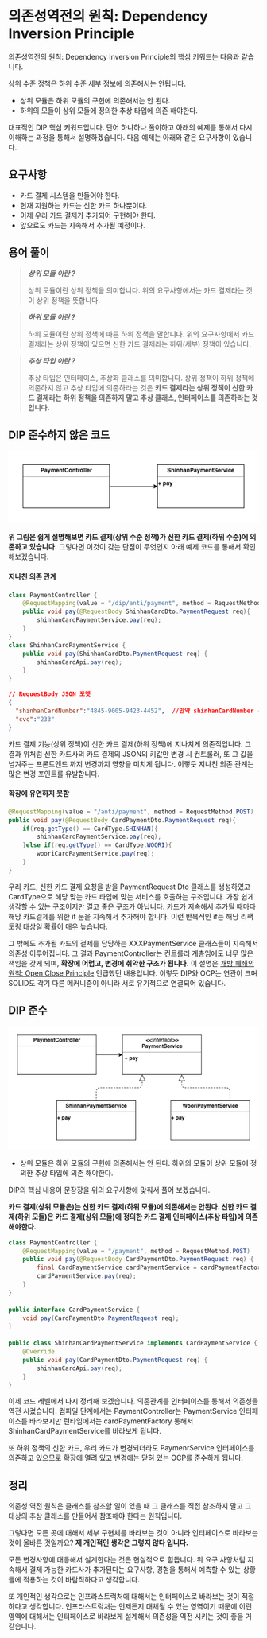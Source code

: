 # 의존성역전의 원칙: Dependency Inversion Principle
의존성역전의 원칙: Dependency Inversion Principle의 핵심 키워드는 다음과 같습니다. 

상위 수준 정책은 하위 수준 세부 정보에 의존해서는 안됩니다.

* 상위 모듈은 하위 모듈의 구현에 의존해서는 안 된다. 
* 하위의 모듈이 상위 모듈에 정의한 추상 타입에 의존 해야한다.

대표적인 DIP 핵심 키워드입니다. 단어 하나하나 풀이하고 아래의 예제를 통해서 다시 이해하는 과정을 통해서 설명하겠습니다. 다음 예제는 아래와 같은 요구사항이 있습니다.

## 요구사항
* 카드 결제 시스템을 만들어야 한다.
* 현재 지원하는 카드는 신한 카드 하나뿐이다.
* 이제 우리 카드 결제가 추가되어 구현해야 한다.
* 앞으로도 카드는 지속해서 추가될 예정이다.

## 용어 풀이

> ***상위 모듈 이란 ?***
>
> 상위 모듈이란 상위 정책을 의미합니다. 위의 요구사항에서는 카드 결제라는 것이 상위 정책을 뜻합니다.

> ***하위 모듈 이란 ?***
>
> 하위 모듈이란 상위 정책에 따른 하위 정책을 말합니다. 위의 요구사항에서 카드 결제라는 상위 정책이 있으면 신한 카드 결제라는 하위(세부) 정책이 있습니다.

> ***추상 타입 이란 ?***
>
> 추상 타입은 인터페이스, 추상화 클래스를 의미합니다. 상위 정책이 하위 정책에 의존하지 않고 추상 타입에 의존하라는 것은 **카드 결제라는 상위 정책이 신한 카드 결제라는 하위 정책을 의존하지 말고 추상 클래스, 인터페이스를 의존하라는 것입니다.**

## DIP 준수하지 않은 코드

![img_5.png](img_5.png)



**위 그림은 쉽게 설명해보면 카드 결제(상위 수준 정책)가 신한 카드 결제(하위 수준)에 의존하고 있습니다.** 그렇다면 이것이 갖는 단점이 무엇인지 아래 예제 코드를 통해서 확인해보겠습니다.

#### 지나친 의존 관계

```java
class PaymentController {
    @RequestMapping(value = "/dip/anti/payment", method = RequestMethod.POST)
    public void pay(@RequestBody ShinhanCardDto.PaymentRequest req){
        shinhanCardPaymentService.pay(req);
    }   
}
class ShinhanCardPaymentService {
    public void pay(ShinhanCardDto.PaymentRequest req) {
        shinhanCardApi.pay(req);
    }   
}
```
```json
// RequestBody JSON 포멧
{
  "shinhanCardNumber":"4845-9005-9423-4452",  //만약 shinhanCardNumber -> cardNumber 으로 변경된다면 ?
  "cvc":"233"
}
```
카드 결제 기능(상위 정책)이 신한 카드 결제(하위 정책)에 지나치게 의존적입니다. 그 결과 위처럼 신한 카드사의 카드 결제의 JSON의 키값만 변경 시 컨트롤러, 또 그 값을 넘겨주는 프론트엔드 까지 변경까지 영향을 미치게 됩니다. 이렇듯 지나친 의존 관계는 많은 변경 포인트를 유발합니다.

#### 확장에 유연하지 못함

```java
@RequestMapping(value = "/anti/payment", method = RequestMethod.POST)
public void pay(@RequestBody CardPaymentDto.PaymentRequest req){
    if(req.getType() == CardType.SHINHAN){
        shinhanCardPaymentService.pay(req);
    }else if(req.getType() == CardType.WOORI){
        wooriCardPaymentService.pay(req);
    }
}
```
우리 카드, 신한 카드 결제 요청을 받을 PaymentRequest Dto 클래스를 생성하였고 CardType으로 해당 맞는 카드 타입에 맞는 서비스를 호출하는 구조입니다. 가장 쉽게 생각할 수 있는 구조이지만 결코 좋은 구조가 아닙니다. 카드가 지속해서 추가될 때마다 해당 카드결제를 위한 if 문을 지속해서 추가해야 합니다. 이런 반복적인 if는 해당 리팩토링 대상일 확률이 매우 높습니다.

그 밖에도 추가될 카드의 결제를 담당하는 XXXPaymentService 클래스들이 지속해서 의존성 이루어집니다. 그 결과 PaymentController는 컨트롤러 계층임에도 너무 많은 책임을 갖게 되며, **확장에 어렵고, 변경에 취약한 구조가 됩니다.** 이 설명은 [개방 폐쇄의 원칙: Open Close Principle](https://git.lsis.com/dive/hello-solid/blob/master/docs/OCP.md) 언급했던 내용입니다. 이렇듯 DIP와 OCP는 연관이 크며 SOLID도 각기 다른 메커니즘이 아니라 서로 유기적으로 연결되어 있습니다.



## DIP 준수
![img_6.png](img_6.png)
* 상위 모듈은 하위 모듈의 구현에 의존해서는 안 된다. 하위의 모듈이 상위 모듈에 정의한 추상 타입에 의존 해야한다.

DIP의 핵심 내용이 문장장을 위의 요구사항에 맞춰서 풀어 보겠습니다. 

**카드 결제(상위 모듈은)는 신한 카드 결제(하위 모듈)에 의존해서는 안된다. 신한 카드 결제(하위 모듈)은 카드 결제(상위 모듈)에 정의한 카드 결제 인터페이스(추상 타입)에 의존 해야한다.** 

```java
class PaymentController {
    @RequestMapping(value = "/payment", method = RequestMethod.POST)
    public void pay(@RequestBody CardPaymentDto.PaymentRequest req) {
        final CardPaymentService cardPaymentService = cardPaymentFactory.getType(req.getType());
        cardPaymentService.pay(req);
    }
}

public interface CardPaymentService {
    void pay(CardPaymentDto.PaymentRequest req);
}

public class ShinhanCardPaymentService implements CardPaymentService {
    @Override
    public void pay(CardPaymentDto.PaymentRequest req) {
        shinhanCardApi.pay(req);
    }
}
```

이제 코드 레벨에서 다시 정리해 보겠습니다. 의존관계를 인터페이스를 통해서 의존성을 역전 시켰습니다. 컴파일 단계에서는 PaymentController는 PaymentService 인터페이스를 바라보지만 런타임에서는 cardPaymentFactory 통해서 ShinhanCardPaymentService를 바라보게 됩니다. 

또 하위 정책의 신한 카드, 우리 카드가 변경되더라도 PaymenrService 인터페이스를 의존하고 있으므로 확장에 열려 있고 변경에는 닫혀 있는 OCP를 준수하게 됩니다.


## 정리
의존성 역전 원칙은 클래스를 참조할 일이 있을 때 그 클래스를 직접 참조하지 말고 그 대상의 추상 클래스를 만들어서 참조해야 한다는 원칙입니다.

그렇다면 모든 곳에 대해서 세부 구현체를 바라보는 것이 아니라 인터페이스로 바라보는 것이 올바른 것일까요? **제 개인적인 생각은 그렇지 않다 입니다.**

모든 변경사항에 대응해서 설계한다는 것은 현실적으로 힘듭니다. 위 요구 사항처럼 지속해서 결제 가능한 카드사가 추가된다는 요구사항, 경험을 통해서 예측할 수 있는 상황들에 적용하는 것이 바람직하다고 생각합니다. 

또 개인적인 생각으로는 인프라스트럭처에 대해서는 인터페이스로 바라보는 것이 적절하다고 생각합니다. 인프라스트럭처는 언제든지 대체될 수 있는 영역이기 때문에 이런 영역에 대해서는 인터페이스로 바라보게 설계해서 의존성을 역전 시키는 것이 좋을 거 같습니다.





